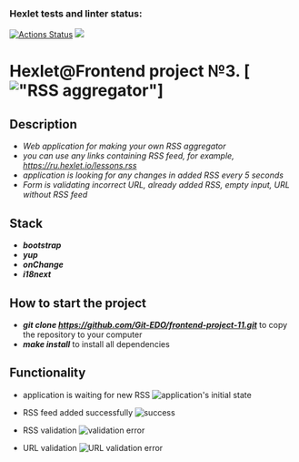 ### Hexlet tests and linter status:
[![Actions Status](https://github.com/Git-EDO/frontend-project-11/workflows/hexlet-check/badge.svg)](https://github.com/Git-EDO/frontend-project-11/actions)
<a href="https://codeclimate.com/github/Git-EDO/frontend-project-11/maintainability"><img src="https://api.codeclimate.com/v1/badges/f9451792cbc50ec4d3ea/maintainability" /></a>

# Hexlet@Frontend project №3. [!["RSS aggregator"](https://athexlet-rss-aggregator.onrender.com/)]

## Description

- *Web application for making your own RSS aggregator*
- *you can use any links containing RSS feed, for example, https://ru.hexlet.io/lessons.rss*
- *application is looking for any changes in added RSS every 5 seconds*
- *Form is validating incorrect URL, already added RSS, empty input, URL without RSS feed*

## Stack

- _**bootstrap**_
- _**yup**_
- _**onChange**_
- _**i18next**_

## How to start the project

- _**git clone https://github.com/Git-EDO/frontend-project-11.git**_ to copy the repository to your computer
- _**make install**_ to install all dependencies

## Functionality

- application is waiting for new RSS
  ![application's initial state](https://github.com/Git-EDO/frontend-project-11/assets/107861036/120f7e48-5a05-4ef9-aeb8-774eaa18a1cc)

- RSS feed added successfully
  ![success](https://github.com/Git-EDO/frontend-project-11/assets/107861036/d7d596c8-b762-496b-a8cc-b7953481b574)

- RSS validation
  ![validation error](https://github.com/Git-EDO/frontend-project-11/assets/107861036/29854712-20df-4174-833d-6e998d843998)
  
- URL validation
  ![URL validation error](https://github.com/Git-EDO/frontend-project-11/assets/107861036/a9d8ed5a-2401-4ca4-a4ba-d52ea8d82855)




